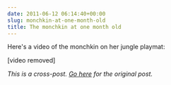 ```yaml
---
date: 2011-06-12 06:14:40+00:00
slug: monchkin-at-one-month-old
title: The monchkin at one month old
---
```


Here's a video of the monchkin on her jungle playmat: 

[video removed]

*This is a cross-post. [Go here](https://aprivateword.wordpress.com/2011/06/12/mia-at-one-month-old/) for the original post.*

